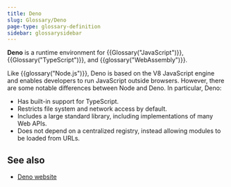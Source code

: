 ```yaml
---
title: Deno
slug: Glossary/Deno
page-type: glossary-definition
sidebar: glossarysidebar
---
```



**Deno** is a runtime environment for {{Glossary("JavaScript")}}, {{Glossary("TypeScript")}}, and {{glossary("WebAssembly")}}.

Like {{glossary("Node.js")}}, Deno is based on the V8 JavaScript engine and enables developers to run JavaScript outside browsers. However, there are some notable differences between Node and Deno. In particular, Deno:

- Has built-in support for TypeScript.
- Restricts file system and network access by default.
- Includes a large standard library, including implementations of many Web APIs.
- Does not depend on a centralized registry, instead allowing modules to be loaded from URLs.

## See also

- [Deno website](https://deno.com/)
